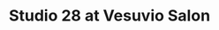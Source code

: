 ---
title: "Studio 28 at Vesuvio Salon"
url: /chandler/studio-28-at-vesuvio-salon/
shop: hairdresser
---